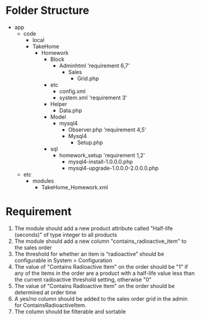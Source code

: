 # Folder Structure
- app 
  - code 
    - local
     - TakeHome
        - Homework
            - Block
                - Adminhtml 'requirement 6,7'
                    - Sales 
                        - Grid.php
            - etc
                - config.xml
                - system.xml 'requirement 3'
            - Helper
                - Data.php
            - Model
                - mysql4
                    - Observer.php 'requirement 4,5'
                    - Mysql4
                        - Setup.php
            - sql
                - homework_setup 'requirement 1,2'
                    - mysql4-install-1.0.0.0.php 
                    - mysql4-upgrade-1.0.0.0-2.0.0.0.php 
  - etc
    - modules
        - TakeHome_Homework.xml

# Requirement
1. The module should add a new product attribute called "Half-life (seconds)" of type integer to all products
2. The module should add a new column "contains_radioactive_item" to the sales order
3. The threshold for whether an item is “radioactive” should be configurable in System > Configuration
4. The value of "Contains Radioactive Item" on the order should be "1" if any of the items in the order are a product with a half-life value less than the current radioactive threshold setting, otherwise "0"
5. The value of "Contains Radioactive Item" on the order should be determined at order time
6. A yes/no column should be added to the sales order grid in the admin for ContainsRadioactiveItem.
7. The column should be filterable and sortable